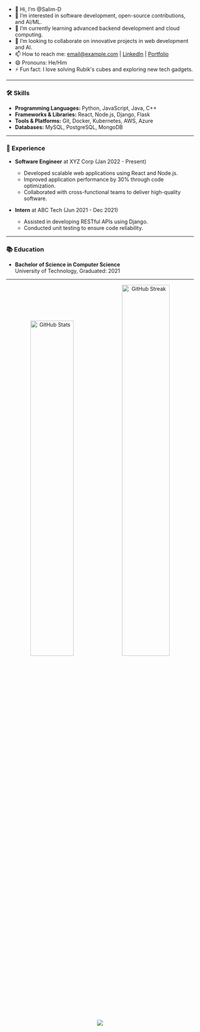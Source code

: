 - 👋 Hi, I’m @Salim-D
- 👀 I’m interested in software development, open-source contributions, and AI/ML.
- 🌱 I’m currently learning advanced backend development and cloud computing.
- 💞️ I’m looking to collaborate on innovative projects in web development and AI.
- 📫 How to reach me: [email@example.com](mailto:email@example.com) | [LinkedIn](https://www.linkedin.com/in/salim-d) | [Portfolio](https://salim-d-portfolio.com)
- 😄 Pronouns: He/Him
- ⚡ Fun fact: I love solving Rubik's cubes and exploring new tech gadgets.

---

### 🛠 Skills
- **Programming Languages:** Python, JavaScript, Java, C++
- **Frameworks & Libraries:** React, Node.js, Django, Flask
- **Tools & Platforms:** Git, Docker, Kubernetes, AWS, Azure
- **Databases:** MySQL, PostgreSQL, MongoDB

---

### 💼 Experience
- **Software Engineer** at XYZ Corp (Jan 2022 - Present)  
  - Developed scalable web applications using React and Node.js.
  - Improved application performance by 30% through code optimization.
  - Collaborated with cross-functional teams to deliver high-quality software.

- **Intern** at ABC Tech (Jun 2021 - Dec 2021)  
  - Assisted in developing RESTful APIs using Django.
  - Conducted unit testing to ensure code reliability.

---

### 📚 Education
- **Bachelor of Science in Computer Science**  
  University of Technology, Graduated: 2021

---

<div align="center">
  <img src="https://github-readme-stats.vercel.app/api?username=Salim-D&show_icons=true&theme=dark" alt="GitHub Stats" width="48%">
  <img src="https://github-readme-streak-stats.herokuapp.com/?user=Salim-D&theme=dark" alt="GitHub Streak" width="50.5%">
  <img src="https://github-readme-activity-graph.vercel.app/graph?username=Salim-D&theme=merko"/>
</div>
